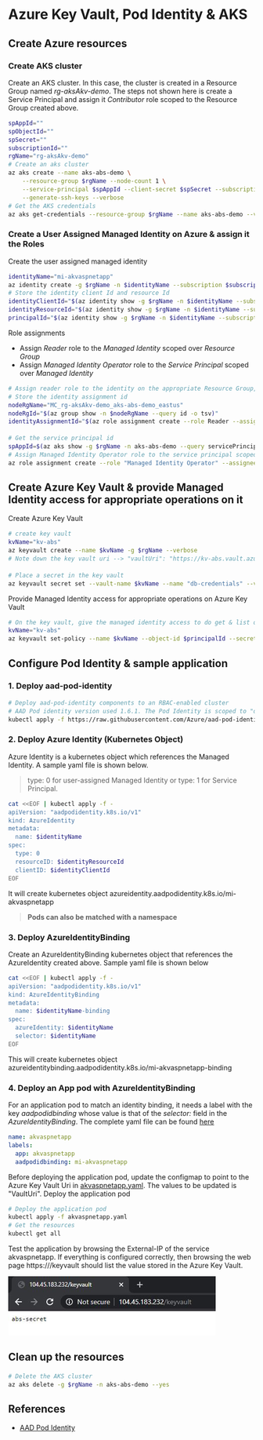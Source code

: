 # Azure Key Vault, Pod Identity & AKS

## Create Azure resources
### Create AKS cluster
Create an AKS cluster. In this case, the cluster is created in a Resource Group named *rg-aksAkv-demo*. The steps not shown here is create a Service Principal and assign it *Contributor* role scoped to the Resource Group created above.
```bash
spAppId=""
spObjectId=""
spSecret=""
subscriptionId=""
rgName="rg-aksAkv-demo"
# Create an aks cluster
az aks create --name aks-abs-demo \
    --resource-group $rgName --node-count 1 \
    --service-principal $spAppId --client-secret $spSecret --subscription $subscriptionId \
    --generate-ssh-keys --verbose
# Get the AKS credentials
az aks get-credentials --resource-group $rgName --name aks-abs-demo --verbose
```

### Create a User Assigned Managed Identity on Azure & assign it the Roles
Create the user assigned managed identity
```bash
identityName="mi-akvaspnetapp"
az identity create -g $rgName -n $identityName --subscription $subscriptionId --verbose
# Store the identity client Id and resource Id
identityClientId="$(az identity show -g $rgName -n $identityName --subscription $subscriptionId --query clientId -o tsv)"
identityResourceId="$(az identity show -g $rgName -n $identityName --subscription $subscriptionId --query id -o tsv)"
principalId="$(az identity show -g $rgName -n $identityName --subscription $subscriptionId --query principalId -o tsv)"
```
Role assignments
* Assign *Reader* role to the *Managed Identity* scoped over *Resource Group*
* Assign *Managed Identity Operator* role to the *Service Principal* scoped over *Managed Identity*
```bash
# Assign reader role to the identity on the appropriate Resource Group, in this case on the node RG i.e. MC*
# Store the identity assignment id
nodeRgName="MC_rg-aksAkv-demo_aks-abs-demo_eastus"
nodeRgId="$(az group show -n $nodeRgName --query id -o tsv)"
identityAssignmentId="$(az role assignment create --role Reader --assignee $identityClientId --scope $nodeRgId --query id -o tsv)"

# Get the service principal id
spAppId=$(az aks show -g $rgName -n aks-abs-demo --query servicePrincipalProfile.clientId -o tsv)
# Assign Managed Identity Operator role to the service principal scoped over the Managed Identity
az role assignment create --role "Managed Identity Operator" --assignee $spAppId --scope $identityResourceId
```

## Create Azure Key Vault & provide Managed Identity access for appropriate operations on it
Create Azure Key Vault
```bash
# create key vault
kvName="kv-abs"
az keyvault create --name $kvName -g $rgName --verbose
# Note down the key vault uri --> "vaultUri": "https://kv-abs.vault.azure.net/". This will be updated in the configmap when creating the kubernetes object in "akvaspnetapp.yaml"

# Place a secret in the key vault
az keyvault secret set --vault-name $kvName --name "db-credentials" --value "abs-secret"
```
Provide Managed Identity access for appropriate operations on Azure Key Vault
```bash
# On the key vault, give the managed identity access to do get & list operations
kvName="kv-abs"
az keyvault set-policy --name $kvName --object-id $principalId --secret-permissions get list
```

## Configure Pod Identity & sample application
### 1. Deploy aad-pod-identity
```bash
# Deploy aad-pod-identity components to an RBAC-enabled cluster
# AAD Pod identity version used 1.6.1. The Pod Identity is scoped to "default" namespace
kubectl apply -f https://raw.githubusercontent.com/Azure/aad-pod-identity/master/deploy/infra/deployment-rbac.yaml
```

### 2. Deploy Azure Identity (Kubernetes Object)
Azure Identity is a kubernetes object which references the Managed Identity. A sample yaml file is shown below.
> type: 0 for user-assigned Managed Identity or type: 1 for Service Principal.
```bash
cat <<EOF | kubectl apply -f -
apiVersion: "aadpodidentity.k8s.io/v1"
kind: AzureIdentity
metadata:
  name: $identityName
spec:
  type: 0
  resourceID: $identityResourceId
  clientID: $identityClientId
EOF
```
It will create kubernetes object azureidentity.aadpodidentity.k8s.io/mi-akvaspnetapp

> **Pods can also be matched with a namespace**

### 3. Deploy AzureIdentityBinding
Create an AzureIdentityBinding kubernetes object that references the AzureIdentity created above. Sample yaml file is shown below
```bash
cat <<EOF | kubectl apply -f -
apiVersion: "aadpodidentity.k8s.io/v1"
kind: AzureIdentityBinding
metadata:
  name: $identityName-binding
spec:
  azureIdentity: $identityName
  selector: $identityName
EOF
```
This will create kubernetes object azureidentitybinding.aadpodidentity.k8s.io/mi-akvaspnetapp-binding

### 4. Deploy an App pod with AzureIdentityBinding
For an application pod to match an identity binding, it needs a label with the key *aadpodidbinding* whose value is that of the *selector:* field in the *AzureIdentityBinding*.
The complete yaml file can be found [here](/src/akvaspnetapp.yaml)
```yaml
name: akvaspnetapp
labels:
  app: akvaspnetapp
  aadpodidbinding: mi-akvaspnetapp
```
Before deploying the application pod, update the configmap to point to the Azure Key Vault Uri in [akvaspnetapp.yaml](/src/akvaspnetapp.yaml). The values to be updated is "VaultUri".
Deploy the application pod
```bash
# Deploy the application pod
kubectl apply -f akvaspnetapp.yaml
# Get the resources 
kubectl get all
```
Test the application by browsing the External-IP of the service akvaspnetapp. If everything is configured correctly, then browsing the web page https://<External-IP>/keyvault should list the value stored in the Azure Key Vault.

![Alt text](/images/aks-mi-access-keyvault.jpg)

## Clean up the resources
```bash
# Delete the AKS cluster
az aks delete -g $rgName -n aks-abs-demo --yes
```

## References
* [AAD Pod Identity](https://github.com/Azure/aad-pod-identity)